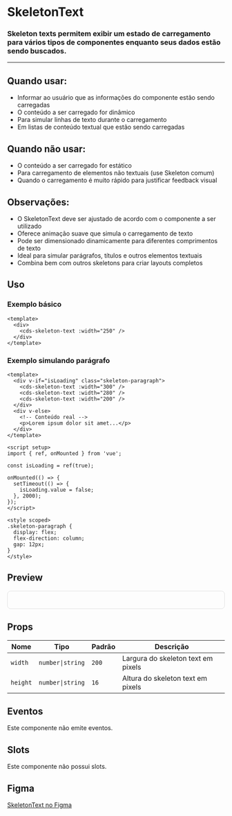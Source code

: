 # SkeletonText

### Skeleton texts permitem exibir um estado de carregamento para vários tipos de componentes enquanto seus dados estão sendo buscados.

---

## Quando usar:
- Informar ao usuário que as informações do componente estão sendo carregadas
- O conteúdo a ser carregado for dinâmico
- Para simular linhas de texto durante o carregamento
- Em listas de conteúdo textual que estão sendo carregadas

## Quando não usar:
- O conteúdo a ser carregado for estático
- Para carregamento de elementos não textuais (use Skeleton comum)
- Quando o carregamento é muito rápido para justificar feedback visual

## Observações:
- O SkeletonText deve ser ajustado de acordo com o componente a ser utilizado
- Oferece animação suave que simula o carregamento de texto
- Pode ser dimensionado dinamicamente para diferentes comprimentos de texto
- Ideal para simular parágrafos, títulos e outros elementos textuais
- Combina bem com outros skeletons para criar layouts completos

## Uso

### Exemplo básico

```vue
<template>
  <div>
    <cds-skeleton-text :width="250" />
  </div>
</template>
```

### Exemplo simulando parágrafo

```vue
<template>
  <div v-if="isLoading" class="skeleton-paragraph">
    <cds-skeleton-text :width="300" />
    <cds-skeleton-text :width="280" />
    <cds-skeleton-text :width="200" />
  </div>
  <div v-else>
    <!-- Conteúdo real -->
    <p>Lorem ipsum dolor sit amet...</p>
  </div>
</template>

<script setup>
import { ref, onMounted } from 'vue';

const isLoading = ref(true);

onMounted(() => {
  setTimeout(() => {
    isLoading.value = false;
  }, 2000);
});
</script>

<style scoped>
.skeleton-paragraph {
  display: flex;
  flex-direction: column;
  gap: 12px;
}
</style>
```

## Preview

<div style="padding: 20px; border: 1px solid #e0e0e0; border-radius: 8px;">
  <div style="display: flex; flex-direction: column; gap: 12px;">
    <cds-skeleton-text :width="300" />
    <cds-skeleton-text :width="250" />
    <cds-skeleton-text :width="180" />
  </div>
</div>

## Props

| Nome | Tipo | Padrão | Descrição |
|------|------|--------|-----------|
| `width` | `number\|string` | `200` | Largura do skeleton text em pixels |
| `height` | `number\|string` | `16` | Altura do skeleton text em pixels |

## Eventos

Este componente não emite eventos.

## Slots

Este componente não possui slots.

## Figma

[SkeletonText no Figma](https://www.figma.com/design/design-system-url)
